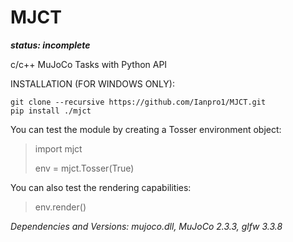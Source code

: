 # MJCT
***status: incomplete***

c/c++ MuJoCo Tasks with Python API



INSTALLATION (FOR WINDOWS ONLY):

```
git clone --recursive https://github.com/Ianpro1/MJCT.git
pip install ./mjct
```
You can test the module by creating a Tosser environment object:
>import mjct
>
>env = mjct.Tosser(True)
 
You can also test the rendering capabilities:
>env.render()



_Dependencies and Versions: mujoco.dll, MuJoCo 2.3.3, glfw 3.3.8_
